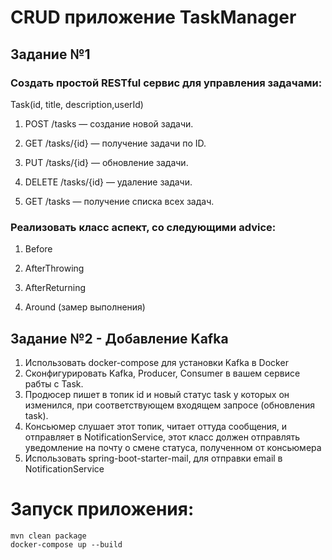 # CRUD приложение TaskManager

## Задание №1

### Создать простой RESTful сервис для управления задачами:

Task(id, title, description,userId)

1. POST /tasks — создание новой задачи.

2. GET /tasks/{id} — получение задачи по ID.

3. PUT /tasks/{id} — обновление задачи.

4. DELETE /tasks/{id} — удаление задачи.

5. GET /tasks — получение списка всех задач.

### Реализовать класс аспект, со следующими advice:

1. Before

2. AfterThrowing

3. AfterReturning

4. Around (замер выполнения)

## Задание №2 - Добавление Kafka

1. Использовать docker-compose для установки Kafka в Docker
2. Сконфигурировать Kafka, Producer, Consumer в вашем сервисе рабты с Task.
3. Продюсер пишет в топик id и новый статус task у которых он изменился, при соответствующем входящем запросе (обновления task).
4. Консьюмер слушает этот топик, читает оттуда сообщения, и отправляет в NotificationService, этот класс должен отправлять уведомление на почту о смене статуса, полученном от консьюмера
5. Использовать spring-boot-starter-mail, для отправки email в NotificationService


# Запуск приложения:

```
mvn clean package
docker-compose up --build
```
